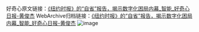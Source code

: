 好奇心原文链接：[《纽约时报》的“自省”报告，揭示数字化困局内幕_智能_好奇心日报-黄俊杰](https://www.qdaily.com/articles/580.html)
WebArchive归档链接：[《纽约时报》的“自省”报告，揭示数字化困局内幕_智能_好奇心日报-黄俊杰](http://web.archive.org/web/20190623145306/https://www.qdaily.com/articles/580.html)
![image](http://ww3.sinaimg.cn/large/007d5XDply1g3v43trph6j30u065l4qq)